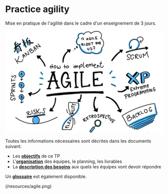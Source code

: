 # Practice agility
Mise en pratique de l'agilité dans le cadre d'un enseignement de 3 jours.

![](/resources/agile.png)

Toutes les informations nécessaires sont décrites dans les documents suivant:
- Les [**objectifs**](1_Objectifs.md) de ce TP
- L'[**organisation**](2_Organisation.md) des équipes, le planning, les livrables
- La [**description des besoins**](3_Besoin.md) aux quels les équipes vont devoir répondre

Un [**glossaire**](Glossaire.md) est également disponible.

(/resources/agile.png)
